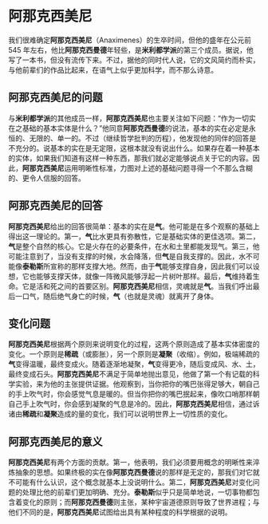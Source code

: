 # 阿那克西美尼

我们很难确定**阿那克西美尼**（Anaximenes）的生卒时间，但他的盛年在公元前 545 年左右，他比**阿那克西曼德**年轻些，是**米利都学派**的第三个成员。据说，他写了一本书，但没有流传下来。不过，据他的同时代人说，它的文风简约而朴实，与他前辈们的作品比起来，在语气上似乎更加科学，而不那么诗意。

## 阿那克西美尼的问题

与**米利都学派**的其他成员一样，**阿那克西美尼**也主要关注如下问题：“作为一切实在之基础的基本实体是什么？”他同意**阿那克西曼德**的说法，基本的实在必定是永恒的、无限的、单一的。不过（继续哲学批判的历程），他发现他的同伴的回答是不充分的。说基本的实在是无定限，这根本就没有说出什么。如果存在着一种基本的实体，如果我们知道有这样一种东西，那我们就必定能够说点关于它的内容。因此，**阿那克西美尼**运用明晰性标准，力图对上述的基础问题寻得一个不那么含糊的、更令人信服的回答。

## 阿那克西美尼的回答

**阿那克西美尼**给出的回答很简单：基本的实在是**气**。他可能是在多个观察的基础上得出这一理论的。第一，**气**比水更具有弥散性，它是基础实体的更佳选项。第二，**气**是整个自然的核心。它是火存在的必要条件，在水和土里都能发现气。第三，他可能注意到了，当没有支撑的时候，水会降落，但**气**是自我支撑的。因此，水不可能像**泰勒斯**所宣称的那样支撑大地。然而，由于**气**能够支撑自身，因此我们可以设想，它也能够支撑天体，就像一阵微风能够浮起一片树叶那样。最后，**气**维持着生命。它是活和死之间的首要区别。**阿那克西美尼**相信，灵魂就是**气**。当我们呼出最后一口气，随后绝气身亡的时候，**气**（也就是灵魂）就离开了身体。

## 变化问题

**阿那克西美尼**根据两个原则来说明变化的过程，这两个原则造成了基本实体密度的变化。一个原则是**稀疏**（或膨胀），另一个原则是**凝聚**（收缩）。例如，极端稀疏的**气**变得温暖，最终变成火。随着逐渐地凝聚，**气**变得更冷，随后变成风、水、土，最终变成石头。**阿那克西美尼**不满足于简单地抛出意见，他做了第一个有记载的科学实验，来为他的主张提供证据。他观察到，当你把你的嘴巴张得足够大，朝自己的手上吹气时，你会感觉气息是暖的。但当你把你的嘴巴抿起来，像吹口哨那样朝自己手上吹气时，你会感到凝聚的气息是冷的。因此，**阿那克西美尼**相信，通过诉诸由**稀疏**和**凝聚**造成的量的变化，我们可以说明世界上一切性质的变化。

## 阿那克西美尼的意义

**阿那克西美尼**有两个方面的贡献。第一，他表明，我们必须要用概念的明晰性来淬炼抽象的思想。如果终极的实在像**阿那克西曼德**说的那样是无定的，那我们对它就不可能有什么认识，这个概念就基本上没说明什么。第二，**阿那克西美尼**对变化问题的处理比他的前辈们更加明确、充分。**泰勒斯**似乎只是简单地说，一切事物都包含着变化的原则；而**阿那克西曼德**则主张，某种宇宙道德原则导致了世界进程；与他们不同的是，**阿那克西美尼**试图给出具有某种程度的科学根据的说明。